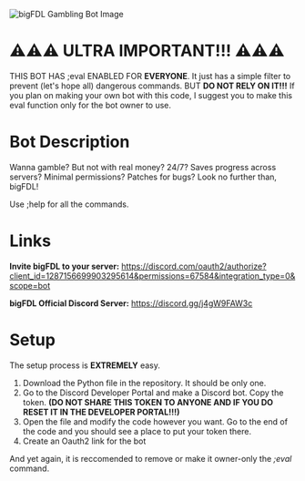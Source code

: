 ![bigFDL Gambling Bot Image](https://equabg.neocities.org/bigfdl.png)

# ⚠️⚠️⚠️ ULTRA IMPORTANT!!! ⚠️⚠️⚠️
THIS BOT HAS ;eval ENABLED FOR **EVERYONE**. It just has a simple filter to prevent (let's hope all) dangerous commands. BUT **DO NOT RELY ON IT!!!**
If you plan on making your own bot with this code, I suggest you to make this eval function only for the bot owner to use.

# Bot Description
Wanna gamble? But not with real money?
24/7?  Saves progress across servers?
Minimal permissions? Patches for bugs?
Look no further than, bigFDL!

Use ;help for all the commands.

# Links

**Invite bigFDL to your server:** https://discord.com/oauth2/authorize?client_id=1287156699903295614&permissions=67584&integration_type=0&scope=bot

**bigFDL Official Discord Server:** https://discord.gg/j4gW9FAW3c

# Setup

The setup process is **EXTREMELY** easy.
1. Download the Python file in the repository. It should be only one.
2. Go to the Discord Developer Portal and make a Discord bot. Copy the token. **(DO NOT SHARE THIS TOKEN TO ANYONE AND IF YOU DO RESET IT IN THE DEVELOPER PORTAL!!!)**
3. Open the file and modify the code however you want. Go to the end of the code and you should see a place to put your token there.
4. Create an Oauth2 link for the bot

And yet again, it is reccomended to remove or make it owner-only the *;eval* command.



